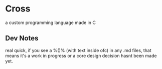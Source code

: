 # Cross
 a custom programming language made in C
## Dev Notes
real quick, if you see a %()% (with text inside ofc) in any .md files, that means it's a work in progress or a core design decision hasnt been made yet.

